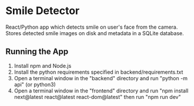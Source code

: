 # Smile Detector

React/Python app which detects smile on user's face from the camera. Stores detected smile images on disk and metadata in a SQLite database.

## Running the App

1. Install npm and Node.js
1. Install the python requirements specified in backend/requirements.txt
1. Open a terminal window in the "backend" directory and run "python -m api" (or python3)
1. Open a terminal window in the "frontend" directory and run "npm install next@latest react@latest react-dom@latest" then run "npm run dev"
